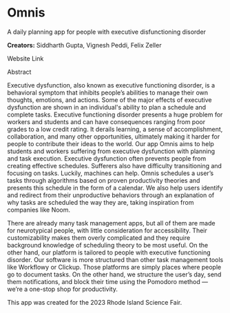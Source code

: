 # Omnis

A daily planning app for people with executive disfunctioning disorder

**Creators:** Siddharth Gupta, Vignesh Peddi, Felix Zeller

Website Link

Abstract

Executive dysfunction, also known as executive functioning disorder, is a behavioral symptom that inhibits people’s abilities to manage their own thoughts, emotions, and actions. Some of the major effects of executive dysfunction are shown in an individual's ability to plan a schedule and complete tasks. Executive functioning disorder presents a huge problem for workers and students and can have consequences ranging from poor grades to a low credit rating. It derails learning, a sense of accomplishment, collaboration, and many other opportunities, ultimately making it harder for people to contribute their ideas to the world. Our app Omnis aims to help students and workers suffering from executive dysfunction with planning and task execution.
Executive dysfunction often prevents people from creating effective schedules. Sufferers also have difficulty transitioning and focusing on tasks. Luckily, machines can help. Omnis schedules a user’s tasks through algorithms based on proven productivity theories and presents this schedule in the form of a calendar. We also help users identify and redirect from their unproductive behaviors through an explanation of why tasks are scheduled the way they are, taking inspiration from companies like Noom.

There are already many task management apps, but all of them are made for neurotypical people, with little consideration for accessibility. Their customizability makes them overly complicated and they require background knowledge of scheduling theory to be most useful. On the other hand, our platform is tailored to people with executive functioning disorder. Our software is more structured than other task management tools like Workflowy or Clickup. Those platforms are simply places where people go to document tasks. On the other hand, we structure the user’s day, send them notifications, and block their time using the Pomodoro method — we’re a one-stop shop for productivity. 

This app was created for the 2023 Rhode Island Science Fair.
